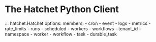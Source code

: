 # The Hatchet Python Client

::: hatchet.Hatchet
    options:
      members:
        - cron
        - event
        - logs
        - metrics
        - rate_limits
        - runs
        - scheduled
        - workers
        - workflows
        - tenant_id
        - namespace
        - worker
        - workflow
        - task
        - durable_task
